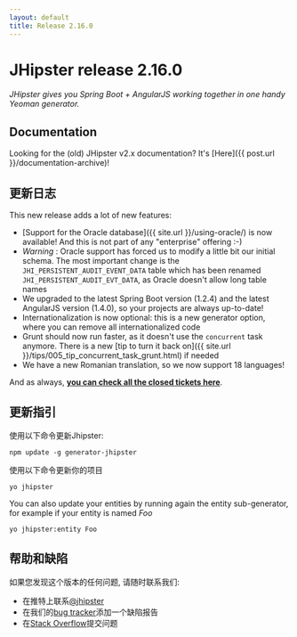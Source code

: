 ```yaml
---
layout: default
title: Release 2.16.0
---
```


JHipster release 2.16.0
==================

*JHipster gives you Spring Boot + AngularJS working together in one handy Yeoman generator.*

Documentation
----------

Looking for the (old) JHipster v2.x documentation? It's [Here]({{ post.url }}/documentation-archive)!

更新日志
----------

This new release adds a lot of new features:

- [Support for the Oracle database]({{ site.url }}/using-oracle/) is now available! And this is not part of any "enterprise" offering :-)
- _Warning_ : Oracle support has forced us to modify a little bit our initial schema. The most important change is the `JHI_PERSISTENT_AUDIT_EVENT_DATA` table which has been renamed `JHI_PERSISTENT_AUDIT_EVT_DATA`, as Oracle doesn't allow long table names
- We upgraded to the latest Spring Boot version (1.2.4) and the latest AngularJS version (1.4.0), so your projects are always up-to-date!
- Internationalization is now optional: this is a new generator option, where you can remove all internationalized code
- Grunt should now run faster, as it doesn't use the `concurrent` task anymore. There is a new [tip to turn it back on]({{ site.url }}/tips/005_tip_concurrent_task_grunt.html) if needed
- We have a new Romanian translation, so we now support 18 languages!

And as always, __[you can check all the closed tickets here](https://github.com/jhipster/generator-jhipster/issues?q=milestone%3A2.16.0+is%3Aclosed)__.

更新指引
------------

使用以下命令更新Jhipster:

```
npm update -g generator-jhipster
```

使用以下命令更新你的项目

```
yo jhipster
```

You can also update your entities by running again the entity sub-generator, for example if your entity is named _Foo_

```
yo jhipster:entity Foo
```

帮助和缺陷
--------------

如果您发现这个版本的任何问题, 请随时联系我们:

- 在推特上联系[@jhipster](https://twitter.com/jhipster)
- 在我们的[bug tracker](https://github.com/jhipster/generator-jhipster/issues?state=open)添加一个缺陷报告
- 在[Stack Overflow](http://stackoverflow.com/tags/jhipster/info)提交问题
